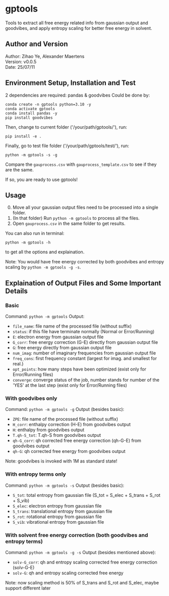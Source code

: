 # gptools

Tools to extract all free energy related info from gaussian output and goodvibes, and apply entropy scaling for better free energy in solvent.

## Author and Version

Author: Zihao Ye, Alexander Maertens  
Version: v0.0.5  
Date: 25/07/11

## Environment Setup, Installation and Test

2 dependencies are required: pandas & goodvibes
Could be done by:
```
conda create -n gptools python=3.10 -y
conda activate gptools
conda install pandas -y
pip install goodvibes
```

Then, change to current folder ('/your/path/gptools/'), run:
```
pip install -e .
```

Finally, go to test file folder ('/your/path/gptools/test/'), run:
```
python -m gptools -s -g
```
Compare the `gauprocess.csv` with `gauprocess_template.csv` to see if they are the same.

If so, you are ready to use gptools!

## Usage

0. Move all your gaussian output files need to be processed into a single folder.
1. (In that folder) Run `python -m gptools` to process all the files.
2. Open `gauprocess.csv` in the same folder to get results.

You can also run in terminal:
```
python -m gptools -h
```
to get all the options and explaination.

Note: You would have free energy corrected by both goodvibes and entropy scaling by ```python -m gptools -g -s```.

## Explaination of Output Files and Some Important Details

### Basic

Command: `python -m gptools`
Output: 
- `file_name`: file name of the processed file (without suffix)
- `status`: if this file have terminate normally (Normal or Error/Running)
- `E`: electron energy from gaussian output file
- `G_corr`: free energy correction (G-E) directly from gaussian output file
- `G`: free energy directly from gaussian output file
- `num_imag`: number of imaginary frequencies from gaussian output file
- `freq_cons`: first frequency constant (largest for imag. and smallest for real.)
- `opt_points`: how many steps have been optimized (exist only for Error/Running files)
- `converge`: converge status of the job, number stands for number of the 'YES' at the last step (exist only for Error/Running files) 

### With goodvibes only

Command: `python -m gptools -g`
Output (besides basic): 
- `ZPE`: file name of the processed file (without suffix)
- `H_corr`: enthalpy correction (H-E) from goodvibes output
- `H`: enthalpy from goodvibes output
- `T.qh-S_tot`: T.qh-S from goodvibes output
- `qh-G_corr`: qh corrected free energy correction (qh-G-E) from goodvibes output
- `qh-G`: qh corrected free energy from goodvibes output

Note: goodvibes is invoked with 1M as standard state!

### With entropy terms only

Command: `python -m gptools -s`
Output (besides basic): 
- `S_tot`: total entropy from gaussian file (S_tot = S_elec + S_trans + S_rot + S_vib)
- `S_elec`: electron entropy from gaussian file
- `S_trans`: translational entropy from gaussian file
- `S_rot`: rotational entropy from gaussian file
- `S_vib`: vibrational entropy from gaussian file

### With solvent free energy correction (both goodvibes and entropy terms)

Command: `python -m gptools -g -s`
Output (besides mentioned above): 
- `solv-G_corr`: qh and entropy scaling corrected free energy correction (solv-G-E)
- `solv-G`: qh and entropy scaling corrected free energy

Note: now scaling method is 50% of S_trans and S_rot and S_elec, maybe support different later

